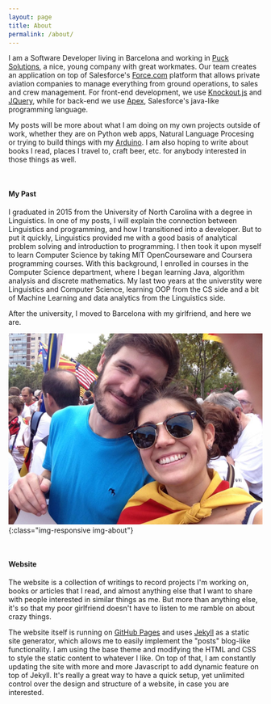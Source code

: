 ```yaml
---
layout: page
title: About
permalink: /about/
---
```


I am a Software Developer living in Barcelona and working in [Puck Solutions](https://www.facebook.com/puck.solutions/?fref=ts), a nice, young company with great workmates. Our team creates an application on top of Salesforce's [Force.com](https://en.wikipedia.org/wiki/Salesforce.com#Force.com) platform that allows private aviation companies to manage everything from ground operations, to sales and crew management. For front-end development, we use [Knockout.js](http://knockoutjs.com) and [JQuery](https://jquery.com), while for back-end we use [Apex](https://developer.salesforce.com/docs/atlas.en-us.apexcode.meta/apexcode/apex_intro_what_is_apex.htm), Salesforce's java-like programming language. 

My posts will be more about what I am doing on my own projects outside of work, whether they are on Python web apps, Natural Language Procesing or trying to build things with my [Arduino](https://www.arduino.cc/). I am also hoping to write about books I read, places I travel to, craft beer, etc. for anybody interested in those things as well.

<br>

#### **My Past**

I graduated in 2015 from the University of North Carolina with a degree in Linguistics. In one of my posts, I will explain the connection between Linguistics and programming, and how I transitioned into a developer. But to put it quickly, Linguistics provided me with a good basis of analytical problem solving and introduction to programming. I then took it upon myself to learn Computer Science by taking MIT OpenCourseware and Coursera programming courses. With this background, I enrolled in courses in the Computer Science department, where I began learning Java, algorithm analysis and discrete mathematics. My last two years at the universtity were Linguistics and Computer Science, learning OOP from the CS side and a bit of Machine Learning and data analytics from the Linguistics side. 

After the university, I moved to Barcelona with my girlfriend, and here we are.

![Jon and Amanda](/img/jon_amanda_onze_setembre.jpg){:class="img-responsive img-about"}

<br>

#### **Website**

The website is a collection of writings to record projects I'm working on, books or articles that I read, and almost anything else that I want to share with people interested in similar things as me. But more than anything else, it's so that my poor girlfriend doesn't have to listen to me ramble on about crazy things. 

The website itself is running on [GitHub Pages](https://pages.github.com) and uses [Jekyll](https://jekyllrb.com) as a static site generator, which allows me to easily implement the "posts" blog-like functionality. I am using the base theme and modifying the HTML and CSS to style the static content to whatever I like. On top of that, I am constantly updating the site with more and more Javascript to add dynamic feature on top of Jekyll. It's really a great way to have a quick setup, yet unlimited control over the design and structure of a website, in case you are interested.

